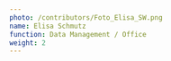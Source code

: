 ```yaml
---
photo: /contributors/Foto_Elisa_SW.png
name: Elisa Schmutz
function: Data Management / Office
weight: 2
---
```


